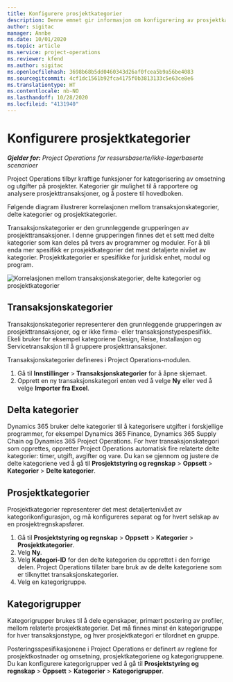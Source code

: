 ```yaml
---
title: Konfigurere prosjektkategorier
description: Denne emnet gir informasjon om konfigurering av prosjektkategorier.
author: sigitac
manager: Annbe
ms.date: 10/01/2020
ms.topic: article
ms.service: project-operations
ms.reviewer: kfend
ms.author: sigitac
ms.openlocfilehash: 3698b68b5dd0460343d26af0fcea5b9a56be4083
ms.sourcegitcommit: 4cf1dc1561b92fca4175f0b3813133c5e63ce8e6
ms.translationtype: HT
ms.contentlocale: nb-NO
ms.lasthandoff: 10/28/2020
ms.locfileid: "4131940"
---
```

# <a name="configure-project-categories"></a>Konfigurere prosjektkategorier

_**Gjelder for:** Project Operations for ressursbaserte/ikke-lagerbaserte scenarioer_

Project Operations tilbyr kraftige funksjoner for kategorisering av omsetning og utgifter på prosjekter. Kategorier gir mulighet til å rapportere og analysere prosjekttransaksjoner, og å postere til hovedboken.

Følgende diagram illustrerer korrelasjonen mellom transaksjonskategorier, delte kategorier og prosjektkategorier. 

Transaksjonskategorier er den grunnleggende grupperingen av prosjekttransaksjoner. I denne grupperingen finnes det et sett med delte kategorier som kan deles på tvers av programmer og moduler. For å bli enda mer spesifikk er prosjektkategorier det mest detaljerte nivået av kategorier. Prosjektkategorier er spesifikke for juridisk enhet, modul og program.

![Korrelasjonen mellom transaksjonskategorier, delte kategorier og prosjektkategorier](media/project-categories.png)

## <a name="transaction-categories"></a>Transaksjonskategorier

Transaksjonskategorier representerer den grunnleggende grupperingen av prosjekttransaksjoner, og er ikke firma- eller transaksjonstypespesifikk. Ekeli bruker for eksempel kategoriene Design, Reise, Installasjon og Servicetransaksjon til å gruppere prosjekttransaksjoner.

Transaksjonskategorier defineres i Project Operations-modulen. 
1. Gå til **Innstillinger** \> **Transaksjonskategorier** for å åpne skjemaet. 
2. Opprett en ny transaksjonskategori enten ved å velge **Ny** eller ved å velge **Importer fra Excel**.

## <a name="shared-categories"></a>Delta kategorier

Dynamics 365 bruker delte kategorier til å kategorisere utgifter i forskjellige programmer, for eksempel Dynamics 365 Finance, Dynamics 365 Supply Chain og Dynamics 365 Project Operations. For hver transaksjonskategori som opprettes, oppretter Project Operations automatisk fire relaterte delte kategorier: timer, utgift, avgifter og vare. Du kan se gjennom og justere de delte kategoriene ved å gå til **Prosjektstyring og regnskap** \> **Oppsett** \> **Kategorier** \> **Delte kategorier**.

## <a name="project-categories"></a>Prosjektkategorier

Prosjektkategorier representerer det mest detaljertenivået av kategorikonfigurasjon, og må konfigureres separat og for hvert selskap av en prosjektregnskapsfører.

1. Gå til **Prosjektstyring og regnskap** \> **Oppsett** \> **Kategorier** \> **Prosjektkategorier**.
2. Velg **Ny**.
3. Velg **Kategori-ID** for den delte kategorien du opprettet i den forrige delen. Project Operations tillater bare bruk av de delte kategoriene som er tilknyttet transaksjonskategorier.
4. Velg en kategorigruppe.

## <a name="category-groups"></a>Kategorigrupper

Kategorigrupper brukes til å dele egenskaper, primært postering av profiler, mellom relaterte prosjektkategorier. Det må finnes minst én kategorigruppe for hver transaksjonstype, og hver prosjektkategori er tilordnet en gruppe.

Posteringsspesifikasjonene i Project Operations er definert av reglene for prosjektkostnader og omsetning, prosjektkategoriene og kategorigruppene. Du kan konfigurere kategorigrupper ved å gå til **Prosjektstyring og regnskap** \> **Oppsett** \> **Kategorier** \> **Kategorigrupper**.
